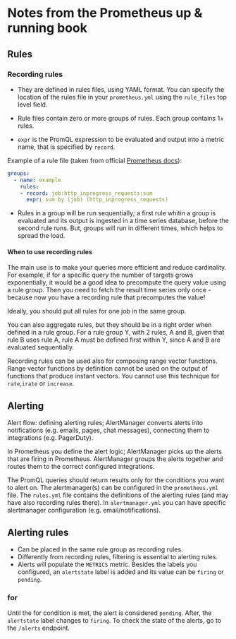 # Notes from the Prometheus up & running book

## Rules

### Recording rules

- They are defined in rules files, using YAML format. You can specify the location of the rules file in your `prometheus.yml` using the `rule_files` top level field.

- Rule files contain zero or more groups of rules. Each group contains 1+ rules.
  
- `expr` is the PromQL expression to be evaluated and output into a metric name, that is specified by `record`.

Example of a rule file (taken from official [Prometheus docs](https://prometheus.io/docs/prometheus/latest/configuration/recording_rules/)):

```yaml
groups:
  - name: example
    rules:
    - record: job:http_inprogress_requests:sum
      expr: sum by (job) (http_inprogress_requests)
```

- Rules in a group will be run sequentially; a first rule whitin a group is evaluated and its output is ingested in a time series database, before the second rule runs. But, groups will run in different times, which helps to spread the load.

#### When to use recording rules

The main use is to make your queries more efficient and reduce cardinality. For example, if for a specific query the number of targets grows exponentially, it would be a good idea to precompute the query value using a rule group. Then you need to fetch the result time series only once - because now you have a recording rule that precomputes the value!

Ideally, you should put all rules for one job in the same group.

You can also aggregate rules, but they should be in a right order when defined in a rule group. For a rule group Y, with 2 rules, A and B, given that rule B uses rule A, rule A must be defined first within Y, since A and B are evaluated sequentially.

Recording rules can be used also for composing range vector functions. Range vector functions by definition cannot be used on the output of functions that produce instant vectors. You cannot use this technique for `rate`,`irate` or `increase`.

## Alerting

Alert flow: defining alerting rules; AlertManager converts alerts into notifications (e.g. emails, pages, chat messages), connecting them to integrations (e.g. PagerDuty).

In Prometheus you define the alert logic; AlertManager picks up the alerts that are firing in Prometheus. AlertManager groups the alerts together and routes them to the correct configured integrations.

The PromQL queries should return results only for the conditions you want to alert on. The alertmanager(s) can be configured in the `prometheus.yml` file. The `rules.yml` file contains the definitions of the alerting rules (and may have also recording rules there).
In `alertmanager.yml` you can have specific alertmanager configuration (e.g. email/notifications).

## Alerting rules

- Can be placed in the same rule group as recording rules.
- Differently from recording rules, filtering is essential to alerting rules.
- Alerts will populate the `METRICS` metric. Besides the labels you configured, an `alertstate` label is added and its value can be `firing` or `pending`.

### for

Until the for condition is met, the alert is considered `pending`. After, the `alertstate` label changes to `firing`.
To check the state of the alerts, go to the `/alerts` endpoint.
